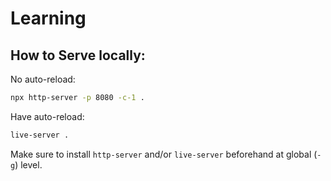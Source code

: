# Learning

## How to Serve locally: 

No auto-reload: 
```bash
npx http-server -p 8080 -c-1 .
```

Have auto-reload: 
```bash
live-server .
```

Make sure to install `http-server` and/or `live-server` beforehand at global (`-g`) level. 